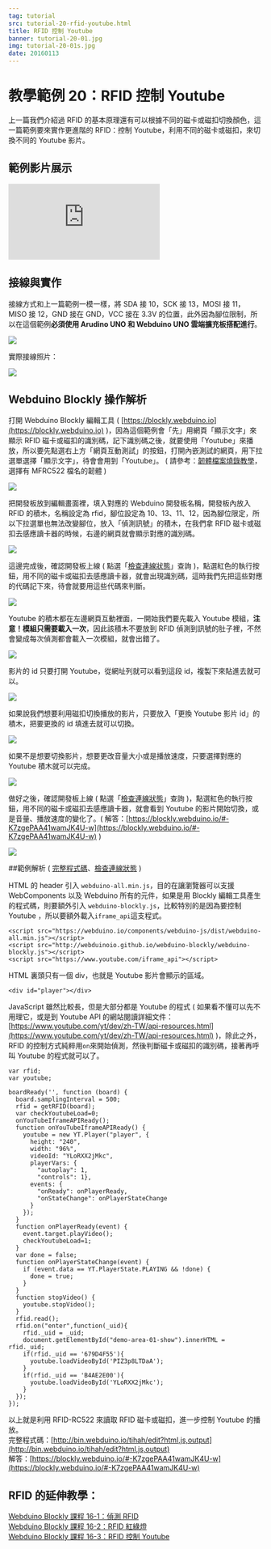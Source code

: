 ```yaml
---
tag: tutorial
src: tutorial-20-rfid-youtube.html
title: RFID 控制 Youtube 
banner: tutorial-20-01.jpg
img: tutorial-20-01s.jpg
date: 20160113
---
```


<!-- @@master  = ../../_layout.html-->

<!-- @@block  =  meta-->

<title>教學範例 20：RFID 控制 Youtube :::: Webduino = Web × Arduino</title>

<meta name="description" content="上一篇我們介紹過 RFID 的基本原理還有可以根據不同的磁卡或磁扣切換顏色，這一篇範例要來實作更進階的 RFID：控制 Youtube，利用不同的磁卡或磁扣，來切換不同的 Youtube 影片。">

<meta itemprop="description" content="上一篇我們介紹過 RFID 的基本原理還有可以根據不同的磁卡或磁扣切換顏色，這一篇範例要來實作更進階的 RFID：控制 Youtube，利用不同的磁卡或磁扣，來切換不同的 Youtube 影片。">

<meta property="og:description" content="上一篇我們介紹過 RFID 的基本原理還有可以根據不同的磁卡或磁扣切換顏色，這一篇範例要來實作更進階的 RFID：控制 Youtube，利用不同的磁卡或磁扣，來切換不同的 Youtube 影片。">

<meta property="og:title" content="教學範例 20：RFID 控制 Youtube" >

<meta property="og:url" content="https://webduino.io/tutorials/tutorial-20-rfid-youtube.html">

<meta property="og:image" content="https://webduino.io/img/tutorials/tutorial-20-01s.jpg">

<meta itemprop="image" content="https://webduino.io/img/tutorials/tutorial-20-01s.jpg">

<include src="../_include-tutorials.html"></include>

<!-- @@close-->

<!-- @@block  =  preAndNext-->

<include src="../_include-tutorials-content.html"></include>

<!-- @@close-->

<!-- @@block  =  tutorials-->

# 教學範例 20：RFID 控制 Youtube

上一篇我們介紹過 RFID 的基本原理還有可以根據不同的磁卡或磁扣切換顏色，這一篇範例要來實作更進階的 RFID：控制 Youtube，利用不同的磁卡或磁扣，來切換不同的 Youtube 影片。

## 範例影片展示

<iframe class="youtube" src="https://www.youtube.com/embed/RrCAOgtPHdo" frameborder="0" allowfullscreen></iframe>

## 接線與實作

接線方式和上一篇範例一模一樣，將 SDA 接 10，SCK 接 13，MOSI 接 11，MISO 接 12，GND 接在 GND，VCC 接在 3.3V 的位置，此外因為腳位限制，所以在這個範例**必須使用 Arudino UNO 和 Webduino UNO 雲端擴充板搭配進行**。

![](../img/tutorials/tutorial-20-02.jpg)

實際接線照片：

![](../img/tutorials/tutorial-20-03.jpg)

## Webduino Blockly 操作解析

打開 Webduino Blockly 編輯工具 ( [https://blockly.webduino.io](https://blockly.webduino.io) )，因為這個範例會「先」用網頁「顯示文字」來顯示 RFID 磁卡或磁扣的識別碼，記下識別碼之後，就要使用「Youtube」來播放，所以要先點選右上方「網頁互動測試」的按鈕，打開內嵌測試的網頁，用下拉選單選擇「顯示文字」，待會會用到「Youtube」。 ( 請參考：[韌體檔案燒錄教學](https://webduino.io/tutorials/info-07-arduino-ino.html)，選擇有 MFRC522 檔名的韌體 )

![](../img/tutorials/tutorial-20-04.jpg)

把開發板放到編輯畫面裡，填入對應的 Webduino 開發板名稱，開發板內放入 RFID 的積木，名稱設定為 rfid，腳位設定為 10、13、11、12，因為腳位限定，所以下拉選單也無法改變腳位，放入「偵測訊號」的積木，在我們拿 RFID 磁卡或磁扣去感應讀卡器的時候，右邊的網頁就會顯示對應的識別碼。

![](../img/tutorials/tutorial-20-05.jpg)

這邊完成後，確認開發板上線 ( 點選「[檢查連線狀態](https://webduino.io/device.html)」查詢 )，點選紅色的執行按鈕，用不同的磁卡或磁扣去感應讀卡器，就會出現識別碼，這時我們先把這些對應的代碼記下來，待會就要用這些代碼來判斷。

![](../img/tutorials/tutorial-20-06.jpg)

Youtube 的積木都在左邊網頁互動裡面，一開始我們要先載入 Youtube 模組，**注意！模組只需要載入一次**，因此該積木不要放到 RFID 偵測到訊號的肚子裡，不然會變成每次偵測都會載入一次模組，就會出錯了。

![](../img/tutorials/tutorial-20-07.jpg)

影片的 id 只要打開 Youtube，從網址列就可以看到這段 id，複製下來貼進去就可以。

![](../img/tutorials/tutorial-20-08.jpg)

如果說我們想要利用磁扣切換播放的影片，只要放入「更換 Youtube 影片 id」的積木，把要更換的 id 填進去就可以切換。

![](../img/tutorials/tutorial-20-09.jpg)

如果不是想要切換影片，想要更改音量大小或是播放速度，只要選擇對應的 Youtube 積木就可以完成。

![](../img/tutorials/tutorial-20-10.jpg)

做好之後，確認開發板上線 ( 點選「[檢查連線狀態](https://webduino.io/device.html)」查詢 )，點選紅色的執行按鈕，用不同的磁卡或磁扣去感應讀卡器，就會看到 Youtube 的影片開始切換，或是音量、播放速度的變化了。( 解答：[https://blockly.webduino.io/#-K7zgePAA41wamJK4U-w](https://blockly.webduino.io/#-K7zgePAA41wamJK4U-w) )

![](../img/tutorials/tutorial-20-11.jpg)


##範例解析 ( [完整程式碼](http://bin.webduino.io/tihah/edit?html,js,output)、[檢查連線狀態](https://webduino.io/device.html) )

HTML 的 header 引入 `webduino-all.min.js`，目的在讓瀏覽器可以支援 WebComponents 以及 Webduino 所有的元件，如果是用 Blockly 編輯工具產生的程式碼，則要額外引入 `webduino-blockly.js`，比較特別的是因為要控制 Youtube ，所以要額外載入`iframe_api`這支程式。

	<script src="https://webduino.io/components/webduino-js/dist/webduino-all.min.js"></script>
	<script src="http://webduinoio.github.io/webduino-blockly/webduino-blockly.js"></script>
	<script src="https://www.youtube.com/iframe_api"></script>

HTML 裏頭只有一個 div，也就是 Youtube 影片會顯示的區域。

	<div id="player"></div>

JavaScript 雖然比較長，但是大部分都是 Youtube 的程式 ( 如果看不懂可以先不用理它，或是到 Youtube API 的網站閱讀詳細文件：[https://www.youtube.com/yt/dev/zh-TW/api-resources.html](https://www.youtube.com/yt/dev/zh-TW/api-resources.html) )，除此之外，RFID 的控制方式純粹用`on`來開始偵測，然後判斷磁卡或磁扣的識別碼，接著再呼叫 Youtube 的程式就可以了。

	var rfid;
	var youtube;

	boardReady('', function (board) {
	  board.samplingInterval = 500;
	  rfid = getRFID(board);
	  var checkYoutubeLoad=0;
	  onYouTubeIframeAPIReady();
	  function onYouTubeIframeAPIReady() {
	    youtube = new YT.Player("player", {
	      height: "240",
	      width: "96%",
	      videoId: "YLoRXX2jMkc",
	      playerVars: {
	        "autoplay": 1,
	        "controls": 1},
	      events: {
	        "onReady": onPlayerReady,
	        "onStateChange": onPlayerStateChange
	      }
	    });
	  }
	  function onPlayerReady(event) {
	    event.target.playVideo();
	    checkYoutubeLoad=1;
	  }
	  var done = false;
	  function onPlayerStateChange(event) {
	    if (event.data == YT.PlayerState.PLAYING && !done) {
	      done = true;
	    }
	  }
	  function stopVideo() {
	    youtube.stopVideo();
	  }
	  rfid.read();
	  rfid.on("enter",function(_uid){
	    rfid._uid = _uid;
	    document.getElementById("demo-area-01-show").innerHTML = rfid._uid;
	    if(rfid._uid == '679D4F55'){
	      youtube.loadVideoById('PIZ3p8LTDaA');
	    }
	    if(rfid._uid == 'B4AE2E00'){
	      youtube.loadVideoById('YLoRXX2jMkc');
	    }
	  });
	});

以上就是利用 RFID-RC522 來讀取 RFID 磁卡或磁扣，進一步控制 Youtube 的播放。   
完整程式碼：[http://bin.webduino.io/tihah/edit?html,js,output](http://bin.webduino.io/tihah/edit?html,js,output)  
解答：[https://blockly.webduino.io/#-K7zgePAA41wamJK4U-w](https://blockly.webduino.io/#-K7zgePAA41wamJK4U-w)

## RFID 的延伸教學：

[Webduino Blockly 課程 16-1：偵測 RFID](https://blockly.webduino.io/?lang=zh-hant&page=tutorials/rfid-1#-K45oDB4TmzOFSNMPGGG)  
[Webduino Blockly 課程 16-2：RFID 紅綠燈](https://blockly.webduino.io/?lang=zh-hant&page=tutorials/rfid-2#-K45qdjcmCYGz9YaNcUp)  
[Webduino Blockly 課程 16-3：RFID 控制 Youtube](https://blockly.webduino.io/?lang=zh-hant&page=tutorials/rfid-3#-K462IpY3cfK91yLDK3M)     


<!-- @@close-->